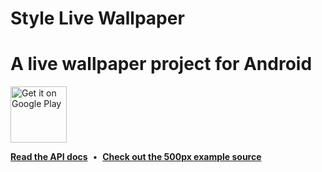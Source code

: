 # Style Live Wallpaper
A live wallpaper project for Android
====================
<a href="https://play.google.com/store/apps/details?id=com.yalin.style" target="_blank">
<img src="https://play.google.com/intl/en_us/badges/images/generic/en-play-badge.png" alt="Get it on Google Play" height="90"/></a>


**[Read the API docs](http://api.muzei.co)**&nbsp;&nbsp;•&nbsp;&nbsp;**[Check out the 500px example source](https://github.com/romannurik/muzei/tree/master/example-source-500px)**
